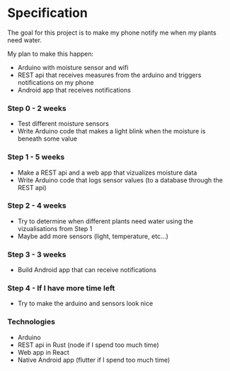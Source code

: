 # Specification
The goal for this project is to make my phone notify me when my plants need water.

My plan to make this happen:

- Arduino with moisture sensor and wifi
- REST api that receives measures from the arduino and triggers notifications on my phone
- Android app that receives notifications


### Step 0 - 2 weeks
- Test different moisture sensors
- Write Arduino code that makes a light blink when the moisture is beneath some value


### Step 1 - 5 weeks
- Make a REST api and a web app that vizualizes moisture data
- Write Arduino code that logs sensor values (to a database through the REST api)


### Step 2 - 4 weeks
- Try to determine when different plants need water using the vizualisations from Step 1
- Maybe add more sensors (light, temperature, etc...)


### Step 3 - 3 weeks
- Build Android app that can receive notifications


### Step 4 - If I have more time left
- Try to make the arduino and sensors look nice


### Technologies
- Arduino
- REST api in Rust (node if I spend too much time)
- Web app in React
- Native Android app (flutter if I spend too much time)
